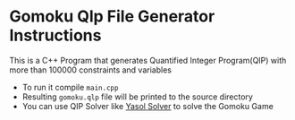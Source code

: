 # Gomoku Qlp File Generator Instructions
This is a C++ Program that generates Quantified Integer Program(QIP) with more than 100000 constraints and variables
- To run it compile `main.cpp` 
- Resulting `gomoku.qlp` file will be printed to the source directory 
- You can use QIP Solver like [Yasol Solver](http://tm-server-2.wiwi.uni-siegen.de/t3-q-mip/ "Named link title") to solve the Gomoku Game
